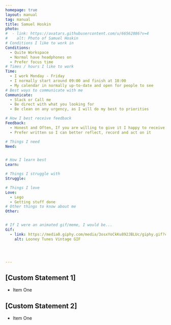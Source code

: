```yaml
---
homepage: true
layout: manual
tag: manual
title: Samuel Hoskin
photo:
#  - link: https://avatars.githubusercontent.com/u/66562886?v=4
#    alt: Photo of Samuel Hoskin
# Conditions I like to work in
Conditions:
  - Quite Workspace
  - Normal have headphones on
  - Prefer focus time
# Times / hours I like to work
Time:
  - I work Monday - Friday
  - I normally start around 09:00 and finish at 18:00
  - My calendar in normally up-to-date and open for people to see 
# Best ways to communicate with me
Communicate:
  - Slack or Call me
  - Be direct with what you looking for
  - Be clean on any urgency, as I will do my best to priorities

# How I best receive feedback
Feedback:
  - Honest and Often, If you are willing to give it I happy to receive it 
  - Prefer written so I can better reflect, record and act on it

# Things I need
Need:


# How I learn best
Learn:

# Things I struggle with
Struggle:

# Things I love
Love:
  - Lego
  - Getting stuff done
# Other things to know about me
Other:


# If I were an animated gif/meme, I would be...
Gif:
  - link: https://media0.giphy.com/media/3osxYoCkKu892JBLUc/giphy.gif?cid=ecf05e47e2e579e5a5d99a020ed17d56df58e00fa10c9418&rid=giphy.gif&ct=g
    alt: Looney Tunes Vintage GIF 



     
---
```


<div class="govuk-grid-row">
  <div class="govuk-grid-column-one-third">
  <h2 class="govuk-heading-m">[Custom Statement 1]</h2>
    <ul class="govuk-list govuk-list--bullet">   
      <li> Item One </li>
    </ul>
  </div>

  <div class="govuk-grid-column-one-third">
  <h2 class="govuk-heading-m">[Custom Statement 2]</h2>
    <ul class="govuk-list govuk-list--bullet">   
      <li> Item One </li>
    </ul>
  </div>

</div>
